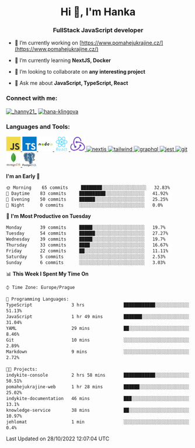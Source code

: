 <h1 align="center">Hi 👋, I'm Hanka</h1>
<h3 align="center">FullStack JavaScript developer</h3>

- 🔭 I’m currently working on [https://www.pomahejukrajine.cz/](https://www.pomahejukrajine.cz/)

- 🌱 I’m currently learning **NextJS, Docker**

- 👯 I’m looking to collaborate on **any interesting project**

- 💬 Ask me about **JavaScript, TypeScript, React**

<h3 align="left">Connect with me:</h3>
<p align="left">
<a href="https://twitter.com/_hanny21_" target="blank"><img align="center" src="https://raw.githubusercontent.com/rahuldkjain/github-profile-readme-generator/master/src/images/icons/Social/twitter.svg" alt="_hanny21_" height="30" width="40" /></a>
<a href="https://linkedin.com/in/hana-klingova" target="blank"><img align="center" src="https://raw.githubusercontent.com/rahuldkjain/github-profile-readme-generator/master/src/images/icons/Social/linked-in-alt.svg" alt="hana-klingova" height="30" width="40" /></a>
</p>

<h3 align="left">Languages and Tools:</h3>
<p align="left"> 
<a href="https://developer.mozilla.org/en-US/docs/Web/JavaScript" target="_blank" rel="noreferrer"> <img src="https://raw.githubusercontent.com/devicons/devicon/master/icons/javascript/javascript-original.svg" alt="javascript" width="40" height="40"/> </a> 
<a href="https://www.typescriptlang.org/" target="_blank" rel="noreferrer"> <img src="https://raw.githubusercontent.com/devicons/devicon/master/icons/typescript/typescript-original.svg" alt="typescript" width="40" height="40"/> </a> 
<a href="https://nodejsorg" target="_blank" rel="noreferrer"> <img src="https://raw.githubusercontent.com/devicons/devicon/master/icons/nodejs/nodejs-original-wordmark.svg" alt="nodejs" width="40" height="40"/> </a> 
<a href="https://reactjs.org/" target="_blank" rel="noreferrer"> <img src="https://raw.githubusercontent.com/devicons/devicon/master/icons/react/react-original-wordmark.svg" alt="react" width="40" height="40"/> </a> 
<a href="https://redux.js.org" target="_blank" rel="noreferrer"> <img src="https://raw.githubusercontent.com/devicons/devicon/master/icons/redux/redux-original.svg" alt="redux" width="40" height="40"/> </a> 
<a href="https://nextjs.org/" target="_blank" rel="noreferrer"> <img src="https://cdn.worldvectorlogo.com/logos/nextjs-2.svg" alt="nextjs" width="40" height="40"/> </a> 
<a href="https://tailwindcss.com/" target="_blank" rel="noreferrer"> <img src="https://www.vectorlogo.zone/logos/tailwindcss/tailwindcss-icon.svg" alt="tailwind" width="40" height="40"/> </a> 
<a href="https://graphql.org" target="_blank" rel="noreferrer"> <img src="https://www.vectorlogo.zone/logos/graphql/graphql-icon.svg" alt="graphql" width="40" height="40"/> </a> 
<a href="https://jestjs.io" target="_blank" rel="noreferrer"> <img src="https://www.vectorlogo.zone/logos/jestjsio/jestjsio-icon.svg" alt="jest" width="40" height="40"/> </a> 
<a href="https://git-scm.com/" target="_blank" rel="noreferrer"> <img src="https://www.vectorlogo.zone/logos/git-scm/git-scm-icon.svg" alt="git" width="40" height="40"/> </a> 
<a href="https://www.mongodb.com/" target="_blank" rel="noreferrer"> <img src="https://raw.githubusercontent.com/devicons/devicon/master/icons/mongodb/mongodb-original-wordmark.svg" alt="mongodb" width="40" height="40"/> </a>  
<a href="https://www.postgresql.org" target="_blank" rel="noreferrer"> <img src="https://raw.githubusercontent.com/devicons/devicon/master/icons/postgresql/postgresql-original-wordmark.svg" alt="postgresql" width="40" height="40"/> </a> 
</p>

<!--START_SECTION:waka-->
**I'm an Early 🐤** 

```text
🌞 Morning    65 commits     ████████░░░░░░░░░░░░░░░░░   32.83% 
🌆 Daytime    83 commits     ██████████░░░░░░░░░░░░░░░   41.92% 
🌃 Evening    50 commits     ██████░░░░░░░░░░░░░░░░░░░   25.25% 
🌙 Night      0 commits      ░░░░░░░░░░░░░░░░░░░░░░░░░   0.0%

```
📅 **I'm Most Productive on Tuesday** 

```text
Monday       39 commits     █████░░░░░░░░░░░░░░░░░░░░   19.7% 
Tuesday      54 commits     ██████░░░░░░░░░░░░░░░░░░░   27.27% 
Wednesday    39 commits     █████░░░░░░░░░░░░░░░░░░░░   19.7% 
Thursday     33 commits     ████░░░░░░░░░░░░░░░░░░░░░   16.67% 
Friday       22 commits     ██░░░░░░░░░░░░░░░░░░░░░░░   11.11% 
Saturday     5 commits      ░░░░░░░░░░░░░░░░░░░░░░░░░   2.53% 
Sunday       6 commits      ░░░░░░░░░░░░░░░░░░░░░░░░░   3.03%

```


📊 **This Week I Spent My Time On** 

```text
⌚︎ Time Zone: Europe/Prague

💬 Programming Languages: 
TypeScript               3 hrs               ████████████░░░░░░░░░░░░░   51.13% 
JavaScript               1 hr 49 mins        ███████░░░░░░░░░░░░░░░░░░   31.04% 
YAML                     29 mins             ██░░░░░░░░░░░░░░░░░░░░░░░   8.46% 
Git                      10 mins             ░░░░░░░░░░░░░░░░░░░░░░░░░   2.89% 
Markdown                 9 mins              ░░░░░░░░░░░░░░░░░░░░░░░░░   2.72%

🐱‍💻 Projects: 
indykite-console         2 hrs 58 mins       ████████████░░░░░░░░░░░░░   50.51% 
pomahejukrajine-web      1 hr 28 mins        ██████░░░░░░░░░░░░░░░░░░░   25.02% 
indykite-documentation   46 mins             ███░░░░░░░░░░░░░░░░░░░░░░   13.1% 
knowledge-service        38 mins             ██░░░░░░░░░░░░░░░░░░░░░░░   10.97% 
jehlomat                 1 min               ░░░░░░░░░░░░░░░░░░░░░░░░░   0.4%

```


 Last Updated on 28/10/2022 12:07:04 UTC
<!--END_SECTION:waka-->
